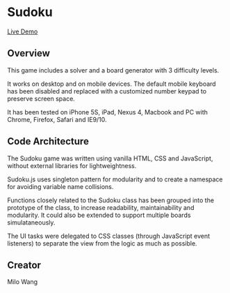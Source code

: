 # Sudoku

[Live Demo](http://www.milowang.com/sudoku)

## Overview
This game includes a solver and a board generator with 3 difficulty levels.

It works on desktop and on mobile devices. The default mobile keyboard has been disabled and replaced with a customized number keypad to preserve screen space.

It has been tested on iPhone 5S, iPad, Nexus 4, Macbook and PC with Chrome, Firefox, Safari and IE9/10.

## Code Architecture
The Sudoku game was written using vanilla HTML, CSS and JavaScript, without external libraries for lightweightness.

Sudoku.js uses singleton pattern for modularity and to create a namespace for avoiding variable name collisions. 

Functions closely related to the Sudoku class has been grouped into the prototype of the class, to increase readability, maintainability and modularity. It could also be extended to support multiple boards simulataneously.

The UI tasks were delegated to CSS classes (through JavaScript event listeners) to separate the view from the logic as much as possible.

## Creator
Milo Wang